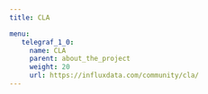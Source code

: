 ```yaml
---
title: CLA

menu:
   telegraf_1_0:
     name: CLA
     parent: about_the_project
     weight: 20
     url: https://influxdata.com/community/cla/
---
```

